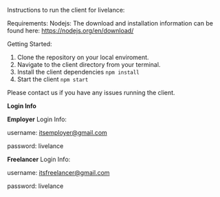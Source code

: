 Instructions to run the client for livelance: 

Requirements:
  Nodejs: The download and installation information can be found here: https://nodejs.org/en/download/

Getting Started:
1. Clone the repository on your local enviroment.
3. Navigate to the client directory from your terminal.
4. Install the client dependencies ```npm install```
5. Start the client ```npm start```

Please contact us if you have any issues running the client.

**Login Info**

**Employer** Login Info: 

username: itsemployer@gmail.com

password: livelance

**Freelancer** Login Info:

username: itsfreelancer@gmail.com

password: livelance
